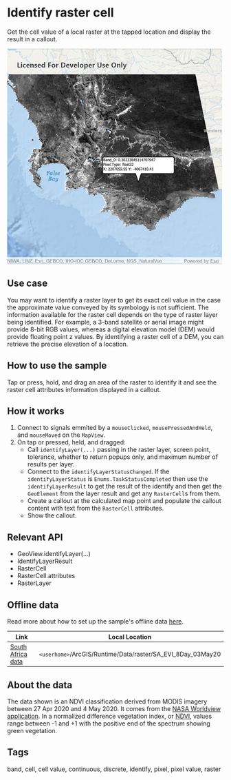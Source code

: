 # Identify raster cell

Get the cell value of a local raster at the tapped location and display the result in a callout.

![](screenshot.png)

## Use case

You may want to identify a raster layer to get its exact cell value in the case the approximate value conveyed by its symbology is not sufficient. The information available for the raster cell depends on the type of raster layer being identified. For example, a 3-band satellite or aerial image might provide 8-bit RGB values, whereas a digital elevation model (DEM) would provide floating point z values. By identifying a raster cell of a DEM, you can retrieve the precise elevation of a location.

## How to use the sample

Tap or press, hold, and drag an area of the raster to identify it and see the raster cell attributes information displayed in a callout.

## How it works

1. Connect to signals emmited by a `mouseClicked`, `mousePressedAndHeld`, and `mouseMoved` on the `MapView`.
2. On tap or pressed, held, and dragged:
   * Call `identifyLayer(...)` passing in the raster layer, screen point, tolerance, whether to return popups only, and maximum number of results per layer.
   * Connect to the `identifyLayerStatusChanged`. If the `identifyLayerStatus` is `Enums.TaskStatusCompleted` then use the `identifyLayerResult` to get the result of the identify and then get the `GeoElement` from the layer result and get any `RasterCell`s from them.
   * Create a callout at the calculated map point and populate the callout content with text from the `RasterCell` attributes.
   * Show the callout.

## Relevant API
 
* GeoView.identifyLayer(...)
* IdentifyLayerResult
* RasterCell
* RasterCell.attributes
* RasterLayer

## Offline data

Read more about how to set up the sample's offline data [here](http://links.esri.com/ArcGISRuntimeQtSamples).

Link | Local Location
---------|-------|
|[South Africa data](https://arcgisruntime.maps.arcgis.com/home/item.html?id=b5f977c78ec74b3a8857ca86d1d9b318)| `<userhome>`/ArcGIS/Runtime/Data/raster/SA_EVI_8Day_03May20 |

## About the data

The data shown is an NDVI classification derived from MODIS imagery between 27 Apr 2020 and 4 May 2020. It comes from the [NASA Worldview application](https://worldview.earthdata.nasa.gov/). In a normalized difference vegetation index, or [NDVI](https://en.wikipedia.org/wiki/Normalized_difference_vegetation_index), values range between -1 and +1 with the positive end of the spectrum showing green vegetation.

## Tags

band, cell, cell value, continuous, discrete, identify, pixel, pixel value, raster

